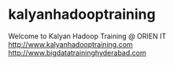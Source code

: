 # kalyanhadooptraining
Welcome to Kalyan Hadoop Training @ ORIEN IT<br/>
http://www.kalyanhadooptraining.com
http://www.bigdatatraininghyderabad.com
